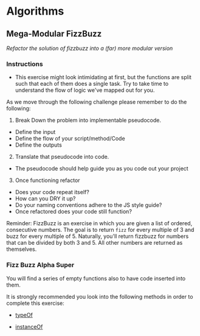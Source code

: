 # Algorithms

## Mega-Modular FizzBuzz

_Refactor the solution of fizzbuzz into a (far) more modular version_

### Instructions

* This exercise might look intimidating at first, but the functions are split such that each of them does a single task. Try to take time to understand the flow of logic we've mapped out for you.

As we move through the following challenge please remember to do the following: 

1) Break Down the problem into implementable pseudocode.

- Define the input
- Define the flow of your script/method/Code
- Define the outputs
    

2) Translate that pseudocode into code.

- The pseudocode should help guide you as you code out your project

3) Once functioning refactor

- Does your code repeat itself?
- How can you DRY it up?
- Do your naming conventions adhere to the JS style guide?
- Once refactored does your code still function?


Reminder: FizzBuzz is an exercise in which you are given a list of ordered, consecutive numbers. The goal is to return `fizz` for every multiple of 3 and buzz for every multiple of 5. Naturally, you'll return fizzbuzz for numbers that can be divided by both 3 and 5. All other numbers are returned as themselves.

### Fizz Buzz Alpha Super

You will find a series of empty functions also to have code inserted into them. 

It is strongly recommended you look into the following methods in order to complete this exercise: 
- [typeOf](https://developer.mozilla.org/en-US/docs/Web/JavaScript/Reference/Operators/typeof)

- [instanceOf](https://developer.mozilla.org/en-US/docs/Web/JavaScript/Reference/Operators/instanceof)